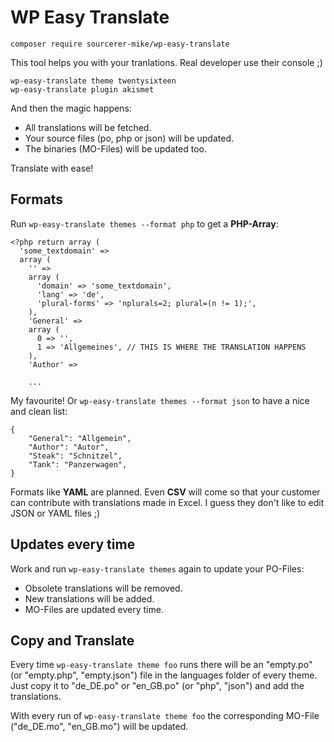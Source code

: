# WP Easy Translate

    composer require sourcerer-mike/wp-easy-translate

This tool helps you with your tranlations.
Real developer use their console ;)

    wp-easy-translate theme twentysixteen
    wp-easy-translate plugin akismet

And then the magic happens:

- All translations will be fetched.
- Your source files (po, php or json) will be updated.
- The binaries (MO-Files) will be updated too.

Translate with ease!

## Formats

Run `wp-easy-translate themes --format php` to get a **PHP-Array**:

    <?php return array (
      'some_textdomain' => 
      array (
        '' => 
        array (
          'domain' => 'some_textdomain',
          'lang' => 'de',
          'plural-forms' => 'nplurals=2; plural=(n != 1);',
        ),
        'General' => 
        array (
          0 => '',
          1 => 'Allgemeines', // THIS IS WHERE THE TRANSLATION HAPPENS
        ),
        'Author' =>
         
        ...

My favourite! Or `wp-easy-translate themes --format json` to have a nice
and clean list:

    {
        "General": "Allgemein",
        "Author": "Autor",
        "Steak": "Schnitzel",
        "Tank": "Panzerwagen",
    }

Formats like **YAML** are planned.
Even **CSV** will come so that your customer can contribute with translations made in Excel.
I guess they don't like to edit JSON or YAML files ;)

## Updates every time

Work and run `wp-easy-translate themes` again to update your PO-Files:

- Obsolete translations will be removed.
- New translations will be added.
- MO-Files are updated every time.

## Copy and Translate

Every time `wp-easy-translate theme foo` runs there will be an "empty.po" (or "empty.php", "empty.json") file in the languages
folder of every theme. Just copy it to "de_DE.po" or "en_GB.po" (or "php", "json") and add the translations.

With every run of `wp-easy-translate theme foo` the corresponding MO-File ("de_DE.mo", "en_GB.mo") will be updated.

